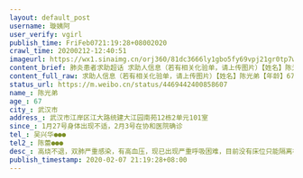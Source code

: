 ```yaml
---
layout: default_post
username: 璇姨阿
user_verify: vgirl
publish_time: FriFeb0721:19:28+08002020
crawl_time: 20200212-12:40:51
imageurl: https://wx1.sinaimg.cn/orj360/81dc3666ly1gbo5fy69vpj21gr0tp7wh.jpg
content_brief: 肺炎患者求助超话 求助人信息（若有相关化验单，请上传图片）【姓名】陈光弟【年龄】67【所在城市】武汉市【所在小区、社区】武汉市江岸区江大路统建大江园南苑12栋2单元101室【患病时间】1月27号身体出现不适，2月3号在协和医院确诊【联系方式】吴兴华 ●●●【其他紧急联系人】陈蕾  ...全文
content_full_raw: 求助人信息（若有相关化验单，请上传图片）【姓名】陈光弟【年龄】67【所在城市】武汉市【所在小区、社区】武汉市江岸区江大路统建大江园南苑12栋2单元101室【患病时间】1月27号身体出现不适，2月3号在协和医院确诊【联系方式】吴兴华●●●【其他紧急联系人】陈蕾●●●【病情描述】高烧不退，双肺严重感染，有高血压，现已出现严重呼吸困难，目前没有床位只能隔离在家，求助！
status_url: https://m.weibo.cn/status/4469442400858607
name_: 陈光弟
age_: 67
city_: 武汉市
address_: 武汉市江岸区江大路统建大江园南苑12栋2单元101室
since_: 1月27号身体出现不适，2月3号在协和医院确诊
tel_: 吴兴华●●●
tel2_: 陈蕾●●●
desc_: 高烧不退，双肺严重感染，有高血压，现已出现严重呼吸困难，目前没有床位只能隔离在家，求助！
publish_timestamp: 2020-02-07 21:19:28+08:00
---
```

